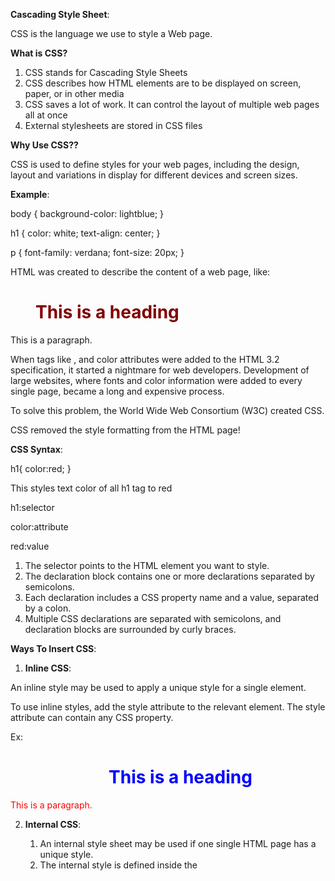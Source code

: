 **Cascading Style Sheet**:

CSS is the language we use to style a Web page.

**What is CSS?**
1. CSS stands for Cascading Style Sheets
2. CSS describes how HTML elements are to be displayed on screen, paper, or in other media
3. CSS saves a lot of work. It can control the layout of multiple web pages all at once
4. External stylesheets are stored in CSS files

**Why Use CSS??**

CSS is used to define styles for your web pages, including the design, layout and variations in display for different devices and screen sizes.

**Example**:

body {
  background-color: lightblue;
}

h1 {
  color: white;
  text-align: center;
}

p {
  font-family: verdana;
  font-size: 20px;
}

HTML was created to describe the content of a web page, like:

<h1>This is a heading</h1>

<p>This is a paragraph.</p>

When tags like <font>, and color attributes were added to the HTML 3.2 specification, it started a nightmare for web developers. Development of large websites, where fonts and color information were added to every single page, became a long and expensive process.

To solve this problem, the World Wide Web Consortium (W3C) created CSS.

CSS removed the style formatting from the HTML page!


**CSS Syntax**:

h1{
    color:red;
}

This styles text color of all h1 tag to red

h1:selector

color:attribute

red:value

1. The selector points to the HTML element you want to style.
2. The declaration block contains one or more declarations separated by semicolons.
3. Each declaration includes a CSS property name and a value, separated by a colon.
4. Multiple CSS declarations are separated with semicolons, and declaration blocks are surrounded by curly braces.


**Ways To Insert CSS**:

1. **Inline CSS**:

An inline style may be used to apply a unique style for a single element.

To use inline styles, add the style attribute to the relevant element. The style attribute can contain any CSS property.

Ex:

<body>
    <h1 style="color:blue;text-align:center;">This is a heading</h1>
    <p style="color:red;">This is a paragraph.</p>
</body>

2. **Internal CSS**:

    1. An internal style sheet may be used if one single HTML page has a unique style.
    2. The internal style is defined inside the <style> element, inside the head section.

    Example:

    <head>
        <style>

            body {
                background-color: linen;
            }

            h1 {
                color: maroon;
                margin-left: 40px;
            }
        </style>
    </head>


3. **External CSS**:

    1. With an external style sheet, you can change the look of an entire website by changing just one file!
    2. Each HTML page must include a reference to the external style sheet file inside the <link> element,      inside the head section.

    Example:

    <head>
        <link rel="stylesheet" href="mystyle.css">
    </head>

    3. An external style sheet can be written in any text editor, and must be saved with a .css extension.
    4. The external .css file should not contain any HTML tags.

    mystyle.css:

    body {
        background-color: lightblue;
    }

    h1 {
        color: navy;
        margin-left: 20px;
    }


**Cascading Order**:

What style will be used when there is more than one style specified for an HTML element?

1. So, an inline style has the highest priority, and will override external and internal styles and browser defaults.

**Note:** If we want to apply Internal CSS over inline during conflict, then mark **!important** with 
the property in Internal CSS

2. Resolution of Conflict b/w the Internal & External CSS property depends upon whether style tag comes first or link:
    1. If style tag comes first, then value in internal CSS will dsiplay
    2. Otherwise, value in external CSS will display..


**CSS Selectors:**

A CSS selector selects(or find) the HTML element(s) you want to style.

We can divide CSS selectors into five categories:

1. Simple selectors (select elements based on name, id, class)
2. Combinator selectors (select elements based on a specific relationship between them)
3. Pseudo-class selectors (select elements based on a certain state)
4. Pseudo-elements selectors (select and style a part of an element)
5. Attribute selectors (select elements based on an attribute or attribute value)

1. Simple Selectors:

    1. **The CSS element Selector**:

        The element selector selects HTML elements based on the element name.

        Example:

        p {
            text-align: center;
            color: red;
        }

    2. **The CSS id Selector**:

        1. The id selector uses the id attribute of an HTML element to select a specific element.
        2. The id of an element is unique within a page, so the id selector is used to select one unique element!
        3. To select an element with a specific id, write a hash (#) character, followed by the id of the      element.

            Example:
            The CSS rule below will be applied to the HTML element with id="para1": 

            #para1 {
                
                text-align: center;
                color: red;

            }

    3. **The CSS class Selector**:

        1. The class selector selects HTML elements with a specific class attribute.
        2. To select elements with a specific class, write a period (.) character, followed by the class name.

            Example:
            Style all the HTML elements of class center

            .center {

                text-align: center;
                color: red;

            }

        3. You can also specify that only specific HTML elements should be affected by a class.

            Example:
            Style all the p elements of class center

            p.center {

                text-align: center;
                color: red;

            }

    4. **The CSS Grouping Selector**:

        The grouping selector selects all the HTML elements with the same style definitions.

        Example:
        h1,h2 & p will style in same manner

        h1, h2, p {

            text-align: center;
            color: red;

        }


**CSS Colors:**

Colors are specified using predefined color names, or RGB, HEX, HSL, RGBA, HSLA values.

1. **CSS Background Color:**

You can set the background color for HTML elements:

<h1 style="background-color:DodgerBlue;">Hello World</h1>
<p style="background-color:Tomato;">Lorem ipsum...</p>


2. **CSS Text Color:**

You can set the color of text:

<h1 style="color:Tomato;">Hello World</h1>
<p style="color:DodgerBlue;">Lorem ipsum...</p>
<p style="color:MediumSeaGreen;">Ut wisi enim...</p>


**CSS RGB Colors:**

An RGB color value represents RED, GREEN, and BLUE light sources.

1. **RGB color:**

In CSS, a color can be specified as an RGB value, using this formula:

rgb(red, green, blue)

Each parameter (red, green, and blue) defines the intensity of the color between 0 and 255.

For example, rgb(255, 0, 0) is displayed as red, because red is set to its highest value (255) and the others are set to 0.

To display black, set all color parameters to 0, like this: rgb(0, 0, 0).

To display white, set all color parameters to 255, like this: rgb(255, 255, 255).

2. **RGBA color:**

RGBA color values are an extension of RGB color values with an alpha channel - which specifies the opacity for a color.

An RGBA color value is specified with:

rgba(red, green, blue, alpha)

The alpha parameter is a number between 0.0 (fully transparent) and 1.0 (not transparent at all)..

**CSS Borders:**

- **CSS Border Types:**

    The border-style property specifies what kind of border to display.

    The following values are allowed:

    1. dotted - Defines a dotted border
    2. dashed - Defines a dashed border
    3. solid - Defines a solid border
    4. double - Defines a double border
    5. groove - Defines a 3D grooved border. The effect depends on the border-color value
    6. ridge - Defines a 3D ridged border. The effect depends on the border-color value
    7. inset - Defines a 3D inset border. The effect depends on the border-color value
    8. outset - Defines a 3D outset border. The effect depends on the border-color value
    9. none - Defines no border
    10. hidden - Defines a hidden border
    
    The border-style property can have from one to four values (for the top border, right border, bottom border, and the left border).

- **CSS Border Color:**

    The border-color property is used to set the color of the four borders.

    Ex:

    p{

        border-style: solid;
        border-color: red;

    }

    **Specific Side Colors:**

    The border-color property can have from one to four values (for the top border, right border, bottom border, and the left border). 

    Ex:

    p{

        border-style: solid;
        border-color: red green blue yellow; /* red top, green right, blue bottom and yellow left */

    }

- **Border Sides:**

    From previous examples, it is possible to assign different value of a border property for different side.

    p {
        border-style: dotted solid double dashed; 
    }

    In above example 1st value(dotted) belongs to top, 2nd value(solid) belongs to right, 3rd value(double) belongs to bottom, 4th value(dashed) belongs to left

    /* Three values */ 
    p {
        border-style: dotted solid double;
    }

    In above example 1st value(dotted) belongs to top, 2nd value(solid) belongs to right & left, 3rd value(double) belongs to bottom

    /* Two values */
    p {
        border-style: dotted solid;
    }

    In above example 1st value(dotted) belongs to top & bottom, 2nd value(solid) belongs to right & left

    /* One value */
    p {
        border-style: dotted;
    }

    In above example, all sides display dotted border.


- **CSS Rounded Borders:**

    The border-radius property is used to add rounded borders to an element:

    Ex:
    
    p{

        border-radius:5px;

    }


**CSS Padding:**

Padding is used to create space around an element's content, inside of any defined borders.

The CSS padding properties are used to generate space around an element's content, inside of any defined borders.

- **Padding - Individual Sides:**

    CSS has properties for specifying the padding for each side of an element:

    1. padding-top
    2. padding-right
    3. padding-bottom
    4. padding-left

    Ex:

    div {

        padding-top: 50px;
        padding-right: 30px;
        padding-bottom: 50px;
        padding-left: 80px;

    }

- **Padding Shorthand Properties:**

    1. 1st Case;

        div {

            padding: 25px 50px 75px 100px;

        }

        1. top padding is 25px
        2. right padding is 50px
        3. bottom padding is 75px
        4. left padding is 100px

    2. 2nd Case:

        div {

            padding: 25px 50px 75px;

        }

        1. top padding is 25px
        2. right and left paddings are 50px
        3. bottom padding is 75px

    3. 3rd Case:

        div {

            padding: 25px 50px;

        }

        1. top and bottom paddings are 25px
        2. right and left paddings are 50px

    4. 4th Case:

        div {

            padding: 25px;

        }

        - all four paddings are 25px


**Padding and Element Width:**

div {

  width: 300px;
  
  padding: 25px;

}

The CSS width property specifies the width of the element's content area. The content area is the portion inside the padding, border, and margin of an element (the box model).

So, if an element has a specified width, the padding added to that element will be added to the total width of the element.

Here, the div element is given a width of 300px. However, the actual width of the div element will be 350px (300px + 25px of left padding + 25px of right padding)

To keep the width at 300px, no matter the amount of padding, you can use the box-sizing property. This causes the element to maintain its actual width; if you increase the padding, the available content space will decrease.

div {

  width: 300px;

  padding: 25px;

  box-sizing: border-box;

}
